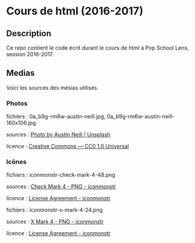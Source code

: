 # Cours de html (2016-2017)

## Description

Ce repo contient le code écrit durant le cours de html à Pop School Lens, session 2016-2017.

## Medias

Voici les sources des mésias utilisés.

### Photos

fichiers : 0a_b9g-rm6w-austin-neill.jpg, 0a_b9g-rm6w-austin-neill-160x106.jpg

sources : [Photo by Austin Neill | Unsplash](https://unsplash.com/?photo=0A_b9G-Rm6w)

licence : [Creative Commons — CC0 1.0 Universal](https://creativecommons.org/publicdomain/zero/1.0/)

### Icônes

fichiers : iconmonstr-check-mark-4-48.png

sources : [Check Mark 4 - PNG - iconmonstr](http://iconmonstr.com/check-mark-4/?png)

licence : [License Agreement - iconmonstr](http://iconmonstr.com/license/)


fichiers : iconmonstr-x-mark-4-24.png

sources : [X Mark 4 - PNG - iconmonstr](http://iconmonstr.com/x-mark-4/?png)

licence : [License Agreement - iconmonstr](http://iconmonstr.com/license/)

